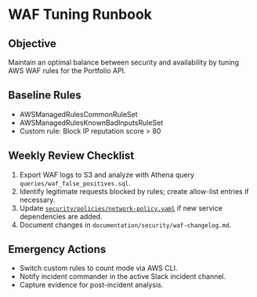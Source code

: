 # WAF Tuning Runbook

## Objective

Maintain an optimal balance between security and availability by tuning AWS WAF rules for the Portfolio API.

## Baseline Rules

- AWSManagedRulesCommonRuleSet
- AWSManagedRulesKnownBadInputsRuleSet
- Custom rule: Block IP reputation score > 80

## Weekly Review Checklist

1. Export WAF logs to S3 and analyze with Athena query `queries/waf_false_positives.sql`.
2. Identify legitimate requests blocked by rules; create allow-list entries if necessary.
3. Update [`security/policies/network-policy.yaml`](../../security/policies/network-policy.yaml) if new service dependencies are added.
4. Document changes in `documentation/security/waf-changelog.md`.

## Emergency Actions

- Switch custom rules to count mode via AWS CLI.
- Notify incident commander in the active Slack incident channel.
- Capture evidence for post-incident analysis.
